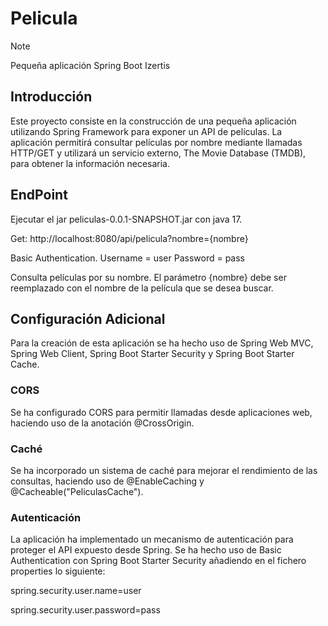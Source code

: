 # Pelicula
> [!Note]
> Pequeña aplicación Spring Boot Izertis

## Introducción

Este proyecto consiste en la construcción de una pequeña aplicación utilizando Spring Framework para exponer un API de películas. La aplicación permitirá consultar películas por nombre mediante llamadas HTTP/GET y utilizará un servicio externo, The Movie Database (TMDB), para obtener la información necesaria.


## EndPoint
Ejecutar el jar peliculas-0.0.1-SNAPSHOT.jar con java 17.

Get: http://localhost:8080/api/pelicula?nombre={nombre}

Basic Authentication.
Username = user
Password = pass

Consulta películas por su nombre. El parámetro {nombre} debe ser reemplazado con el nombre de la película que se desea buscar.

## Configuración Adicional

Para la creación de esta aplicación se ha hecho uso de Spring Web MVC, Spring Web Client, Spring Boot Starter Security y Spring Boot Starter Cache.

### CORS 
Se ha configurado CORS para permitir llamadas desde aplicaciones web, haciendo uso de la anotación @CrossOrigin.

### Caché
Se ha incorporado un sistema de caché para mejorar el rendimiento de las consultas, haciendo uso de @EnableCaching y @Cacheable("PeliculasCache").

### Autenticación
La aplicación ha implementado un mecanismo de autenticación para proteger el API expuesto desde Spring. Se ha hecho uso de Basic Authentication con Spring Boot Starter Security añadiendo en el fichero properties lo siguiente:

spring.security.user.name=user

spring.security.user.password=pass